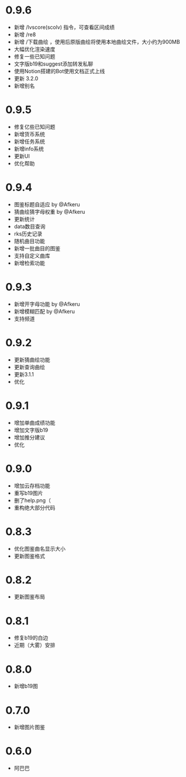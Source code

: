 # 0.9.6
* 新增 /lvscore(scolv) 指令，可查看区间成绩
* 新增 /re8
* 新增 /下载曲绘 ，使用后原版曲绘将使用本地曲绘文件，大小约为900MB
* 大幅优化渲染速度
* 修复一些已知问题
* 文字版b19和suggest添加转发私聊
* 使用Notion搭建的Bot使用文档正式上线
* 更新 3.2.0
* 新增别名

# 0.9.5
* 修复亿些已知问题
* 新增货币系统
* 新增任务系统
* 新增info系统
* 更新UI
* 优化帮助

# 0.9.4
* 图鉴标题自适应 by @Afkeru
* 猜曲绘猜字母权重 by @Afkeru
* 更新统计
* data数目查询
* rks历史记录
* 随机曲目功能
* 新增一批曲目的图鉴
* 支持自定义曲库
* 新增检索功能

# 0.9.3
* 新增开字母功能 by @Afkeru
* 新增模糊匹配 by @Afkeru
* 支持频道

# 0.9.2
* 更新猜曲绘功能
* 更新查询曲绘
* 更新3.1.1
* 优化

# 0.9.1
* 增加单曲成绩功能
* 增加文字版b19
* 增加推分建议
* 优化

# 0.9.0
* 增加云存档功能
* 重写b19图片
* 删了help.png（
* 重构绝大部分代码


# 0.8.3

* 优化图鉴曲名显示大小
* 更新图鉴格式

# 0.8.2

* 更新图鉴布局

# 0.8.1

* 修复b19的白边
* 近期（大雾）安排

# 0.8.0

* 新增b19图

# 0.7.0

* 新增图片图鉴

# 0.6.0

* 阿巴巴
